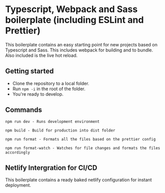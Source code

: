 # Typescript, Webpack and Sass boilerplate (including ESLint and Prettier)

This boilerplate contains an easy starting point for new projects based on Typescript and Sass. This includes webpack for building and to bundle. Also included is the live hot reload.

## Getting started

- Clone the repository to a local folder.
- Run `npm -i` in the root of the folder.
- You're ready to develop.

## Commands

```javacript
npm run dev - Runs development environment

npm build - Build for production into dist folder

npm run format - Formats all the files based on the prettier config

npm run format-watch - Watches for file changes and formats the files accordingly
```

## Netlify Intergration for CI/CD

This boilerplate contains a ready baked netlify configuration for instant deployment.
